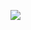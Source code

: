 <a align="top" href="https://app.mailbrew.com/TheVanHolder/daily-ruby-on-rails-feed-jJhaGADqdv1r"></a> 

<img src="https://github-readme-stats.vercel.app/api/top-langs/?username=thomasvanholder">


